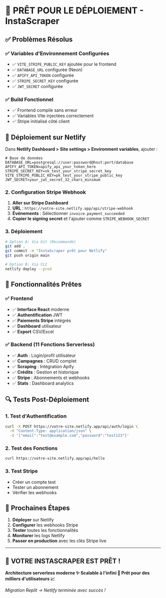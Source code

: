 # 🚀 PRÊT POUR LE DÉPLOIEMENT - InstaScraper

## ✅ Problèmes Résolus

### ✅ Variables d'Environnement Configurées
- ✅ `VITE_STRIPE_PUBLIC_KEY` ajoutée pour le frontend
- ✅ `DATABASE_URL` configurée (Neon)
- ✅ `APIFY_API_TOKEN` configurée
- ✅ `STRIPE_SECRET_KEY` configurée
- ✅ `JWT_SECRET` configurée

### ✅ Build Fonctionnel
- ✅ Frontend compile sans erreur
- ✅ Variables Vite injectées correctement
- ✅ Stripe initialisé côté client

## 🎯 Déploiement sur Netlify


Dans **Netlify Dashboard > Site settings > Environment variables**, ajouter :

```env
# Base de données
DATABASE_URL=postgresql://user:password@host:port/database
APIFY_API_TOKEN=apify_api_your_token_here
STRIPE_SECRET_KEY=sk_test_your_stripe_secret_key
VITE_STRIPE_PUBLIC_KEY=pk_test_your_stripe_public_key
JWT_SECRET=your_jwt_secret_32_chars_minimum
```

### 2. Configuration Stripe Webhook

1. **Aller sur Stripe Dashboard**
3. **URL** : `https://votre-site.netlify.app/api/stripe-webhook`
4. **Événements** : Sélectionner `invoice.payment_succeeded`
5. **Copier le signing secret** et l'ajouter comme `STRIPE_WEBHOOK_SECRET`

### 3. Déploiement

```bash
# Option A: Via Git (Recommandé)
git add .
git commit -m "InstaScraper prêt pour Netlify"
git push origin main

# Option B: Via CLI
netlify deploy --prod
```

## 🎉 Fonctionnalités Prêtes

### ✅ Frontend
- ✅ **Interface React** moderne
- ✅ **Authentification** JWT
- ✅ **Paiements Stripe** intégrés
- ✅ **Dashboard** utilisateur
- ✅ **Export** CSV/Excel

### ✅ Backend (11 Fonctions Serverless)
- ✅ **Auth** : Login/profil utilisateur
- ✅ **Campagnes** : CRUD complet
- ✅ **Scraping** : Intégration Apify
- ✅ **Crédits** : Gestion et historique
- ✅ **Stripe** : Abonnements et webhooks
- ✅ **Stats** : Dashboard analytics

## 🔍 Tests Post-Déploiement

### 1. Test d'Authentification
```bash
curl -X POST https://votre-site.netlify.app/api/auth/login \
  -H "Content-Type: application/json" \
  -d '{"email":"test@example.com","password":"test123"}'
```

### 2. Test des Fonctions
```bash
curl https://votre-site.netlify.app/api/hello
```

### 3. Test Stripe
- Créer un compte test
- Tester un abonnement
- Vérifier les webhooks

## 🎯 Prochaines Étapes

1. **Déployer** sur Netlify
2. **Configurer** les webhooks Stripe
3. **Tester** toutes les fonctionnalités
4. **Monitorer** les logs Netlify
5. **Passer en production** avec les clés Stripe live

---

## 🎊 **VOTRE INSTASCRAPER EST PRÊT !**

**Architecture serverless moderne ✨ Scalable à l'infini 🚀 Prêt pour des milliers d'utilisateurs 📈**

*Migration Replit → Netlify terminée avec succès !*
